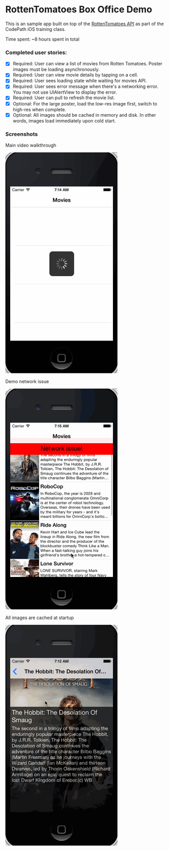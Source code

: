 # RottenTomatoes Box Office Demo

This is an sample app built on top of the [RottenTomatoes API](http://www.rottentomatoes.com) as part of the CodePath iOS training class.

Time spent: ~8 hours spent in total

### Completed user stories:

 * [x] Required: User can view a list of movies from Rotten Tomatoes.  Poster images must be loading asynchronously.
 * [x] Required: User can view movie details by tapping on a cell.
 * [x] Required: User sees loading state while waiting for movies API.
 * [x] Required: User sees error message when there's a networking error.  You may not use UIAlertView to display the error.
 * [x] Required: User can pull to refresh the movie list.
 * [x] Optional: For the large poster, load the low-res image first, switch to high-res when complete.
 * [x] Optional: All images should be cached in memory and disk. In other words, images load immediately upon cold start. 

### Screenshots

Main video walkthrough

![Video Walkthrough](demo_gifs/walkthrough.gif)

Demo network issue

![Network Issue](demo_gifs/network_issue.gif)

All images are cached at startup

![All images cached](demo_gifs/all_images_cached.gif)

